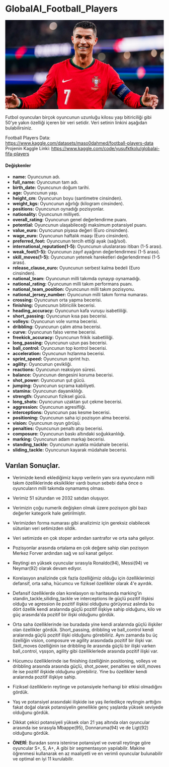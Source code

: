 # GlobalAI_Football_Players
![image](https://raw.githubusercontent.com/Yusufktkoglu/GlobalAI_Football_Players/main/cr7.jpg)

Futbol oyuncuları birçok oyuncunun uzunluğu kilosu yaşı bitiriciliği gibi 50'ye yakın özelliği içeren bir veri setidir. Veri setinin linkini aşağıdan bulabilirsiniz.

Football Players Data: https://www.kaggle.com/datasets/maso0dahmed/football-players-data
Projenin Kaggle Linki: https://www.kaggle.com/code/yusufktkolu/globalai-fifa-players

#### Değişkenler

* **name:** Oyuncunun adı.  
* **full_name:** Oyuncunun tam adı.  
* **birth_date:** Oyuncunun doğum tarihi.  
* **age:** Oyuncunun yaşı.  
* **height_cm:** Oyuncunun boyu (santimetre cinsinden).  
* **weight_kgs:** Oyuncunun ağırlığı (kilogram cinsinden).  
* **positions:** Oyuncunun oynadığı pozisyonlar.  
* **nationality:** Oyuncunun milliyeti.  
* **overall_rating:** Oyuncunun genel değerlendirme puanı.  
* **potential:** Oyuncunun ulaşabileceği maksimum potansiyel puanı.  
* **value_euro:** Oyuncunun piyasa değeri (Euro cinsinden).  
* **wage_euro:** Oyuncunun haftalık maaşı (Euro cinsinden).  
* **preferred_foot:** Oyuncunun tercih ettiği ayak (sağ/sol).  
* **international_reputation(1-5):** Oyuncunun uluslararası itibarı (1-5 arası).  
* **weak_foot(1-5):** Oyuncunun zayıf ayağının değerlendirmesi (1-5 arası).  
* **skill_moves(1-5):** Oyuncunun yetenek hareketleri değerlendirmesi (1-5 arası).   
* **release_clause_euro:** Oyuncunun serbest kalma bedeli (Euro cinsinden).  
* **national_team:** Oyuncunun milli takımda oynayıp oynamadığı.  
* **national_rating:** Oyuncunun milli takım performans puanı.  
* **national_team_position:** Oyuncunun milli takım pozisyonu.  
* **national_jersey_number:** Oyuncunun milli takım forma numarası.  
* **crossing:** Oyuncunun orta yapma becerisi.  
* **finishing:** Oyuncunun bitiricilik becerisi.  
* **heading_accuracy:** Oyuncunun kafa vuruşu isabetliliği.  
* **short_passing:** Oyuncunun kısa pas becerisi.  
* **volleys:** Oyuncunun vole vurma becerisi.  
* **dribbling:** Oyuncunun çalım atma becerisi.  
* **curve:** Oyuncunun falso verme becerisi.  
* **freekick_accuracy:** Oyuncunun frikik isabetliliği.  
* **long_passing:** Oyuncunun uzun pas becerisi.  
* **ball_control:** Oyuncunun top kontrol becerisi.  
* **acceleration:** Oyuncunun hızlanma becerisi.  
* **sprint_speed:** Oyuncunun sprint hızı.  
* **agility:** Oyuncunun çevikliği.  
* **reactions:** Oyuncunun reaksiyon süresi.  
* **balance:** Oyuncunun dengesini koruma becerisi.  
* **shot_power:** Oyuncunun şut gücü.  
* **jumping:** Oyuncunun sıçrama kabiliyeti.  
* **stamina:** Oyuncunun dayanıklılığı.  
* **strength:** Oyuncunun fiziksel gücü.  
* **long_shots:** Oyuncunun uzaktan şut çekme becerisi.  
* **aggression:** Oyuncunun agresifliği.  
* **interceptions:** Oyuncunun pas kesme becerisi.  
* **positioning:** Oyuncunun saha içi pozisyon alma becerisi.  
* **vision:** Oyuncunun oyun görüşü.  
* **penalties:** Oyuncunun penaltı atışı becerisi.  
* **composure:** Oyuncunun baskı altındaki soğukkanlılığı.  
* **marking:** Oyuncunun adam markajı becerisi.  
* **standing_tackle:** Oyuncunun ayakta müdahale becerisi.  
* **sliding_tackle:** Oyuncunun kayarak müdahale becerisi.

## Varılan Sonuçlar.

* Verimizde kendi eklediğimiz kayıp verilerin yanı sıra oyuncuların milli takım özelliklerinde eksiklikler vardı bunun sebebi daha önce o oyuncuların milli takımda oynamamış olması.
*  Verimiz 51 sütundan ve 2032 satıdan oluşuyor.
*  Verimizin çoğu numerik değişken olmak üzere pozisyon gibi bazı değerler kategorik hale getirilmiştir.
*  Verimizden forma numarası gibi analizimiz için gereksiz olabilecek sütunları veri setimizden sildik.
*  Veri setimizde en çok stoper ardından santrafor ve orta saha geliyor.
*  Pozisyonlar arasında ortalama en çok değere sahip olan pozisyon Merkez Forver ardından sağ ve sol kanat geliyor.
*  Reytingi en yüksek oyuncular sırasıyla Ronaldo(94), Messi(94) ve Neymar(92) olarak devam ediyor.
*  Korelasyon analizinde çok fazla özelliğimiz olduğu için özelliklerimizi defansif, orta saha, hücumcu ve fiziksel özellikler olarak 4'e ayırdık.
*  Defansif özelliklerde olan korelasyon ısı haritasında marking'in standin_tackle,siliding_tackle ve interceptions ile güçlü pozitif ilişkisi olduğu ve agression ile pozitif ilişkisi olduğunu görüyoruz aslında bu dört özellik kendi aralarında güçlü pozitif ilişkiye sahip olduğunu, kilo ve güç arasında'da pozitif bir ilişki olduğunu gördük.
*  Orta saha özelliklerinde ise buradada yine kendi aralarında güçlü ilişkiler olan özellikler gördük. Short_passing, dribbling ve ball_control kendi aralarında güçlü pozitif ilişki olduğunu görebiliriz. Aynı zamanda bu üç özelliğin vision, composure ve agility arasındada pozitif bir ilişki var. Skill_moves özelliğinin ise dribbling ile arasında güçlü bir ilişki varken ball_control, vşsşon, agility gibi özelliklerlede arasında pozitif ilişki var.
*  Hücumcu özelliklerinde ise finishing özelliğinin positioning, volleys ve dribbling arasında arasında güçlü, shot_power, penalties ve skill_moves ile ise pozitif ilişkide olduğunu görebiliriz. Yine bu özellikler kendi aralarında pozitif ilişkiye sahip.
*  Fiziksel özelliklerin reytinge ve potansiyele herhangi bir etkisi olmadığını gördük.
*  Yaş ve potansiyel arasındaki ilişkide ise yaş ilerledikçe reytingin arttığını fakat doğal olarak potansiyelin genellikle genç yaşlarda yüksek seviyede olduğunu gördük.
*  Dikkat çekici potansiyeli yüksek olan 21 yaş altında olan oyuncular arasında ise sırasıyla Mbappe(95), Donnaruma(94) ve de Ligt(92) olduğunu gördük.


* **ÖNERİ**: Buradan sonra istenirse potansiyel ve overall reytinge göre oyuncular S+, S, A+, A gibi bir segmentasyon yapılabilir. Makine öğrenmesi kullanarak en az maaliyetli ve en verimli oyuncular bulunabilir ve optimal en iyi 11 kurulabilir.
